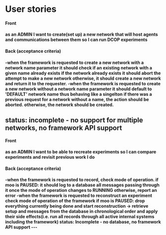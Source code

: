 <h1>User stories</h1>

<h4>Front<h4>
as an ADMIN
I want to create(set up) a new network that will host agents and communications between them
so I can run DCOP experiments
<h4>Back (acceptance criteria)<h4>
-when the framework is requested to create a new network with a network name parameter it should check if an existing network with a given name already exists
 if the network already exists it should abort the attempt to make a new network
 otherwise, it should create a new network and return it to the requester.
-when the framework is requested to create a new network without a network name parameter it should default to 'DEFAULT' network name thus behaving like a singelton
 if there was a previous request for a network without a name, the action should be aborted. otherwise, the network should be created.

status: incomplete - no support for multiple networks, no framework API support
---
<h4>Front<h4>
as an ADMIN
I want to be able to recreate experiments
so I can compare experiments and revisit previous work I do
<h4>Back (acceptance criteria)<h4>
-when the framework is requested to record, check mode of operation.
  if moo is PAUSED: it should log to a database all messages passing through it once the mode of operation changes to RUNNING
  otherwise, report an error
-when the framework is requested to reconstruct an experiment check mode of operation of the framework
  if moo is PAUSED: drop everything currently being done and start reconstruction -> retrieve setup and messages from the database in chronological order and apply their side effects(i.e. run all records through all active internal systems including the framework)
status: Incomplete - no database, no framework API support
---
